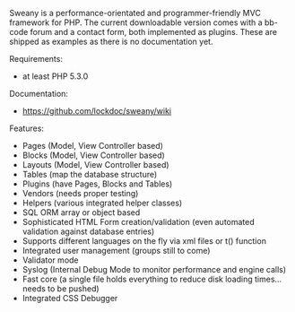Sweany is a performance-orientated and programmer-friendly MVC framework for PHP. The current downloadable version comes with a bb-code forum and a contact form, both implemented as plugins.
These are shipped as examples as there is no documentation yet.

Requirements:
 * at least PHP 5.3.0

Documentation:
 * https://github.com/lockdoc/sweany/wiki

Features:
 * Pages (Model, View Controller based)
 * Blocks (Model, View Controller based)
 * Layouts (Model, View Controller based)
 * Tables (map the database structure)
 * Plugins (have Pages, Blocks and Tables)
 * Vendors (needs proper testing)
 * Helpers (various integrated helper classes)
 * SQL ORM array or object based
 * Sophisticated HTML Form creation/validation (even automated validation against database entries)
 * Supports different languages on the fly via xml files or t() function
 * Integrated user management (groups still to come)
 * Validator mode
 * Syslog (Internal Debug Mode to monitor performance and engine calls)
 * Fast core (a single file holds everything to reduce disk loading times... needs to be pushed)
 * Integrated CSS Debugger
